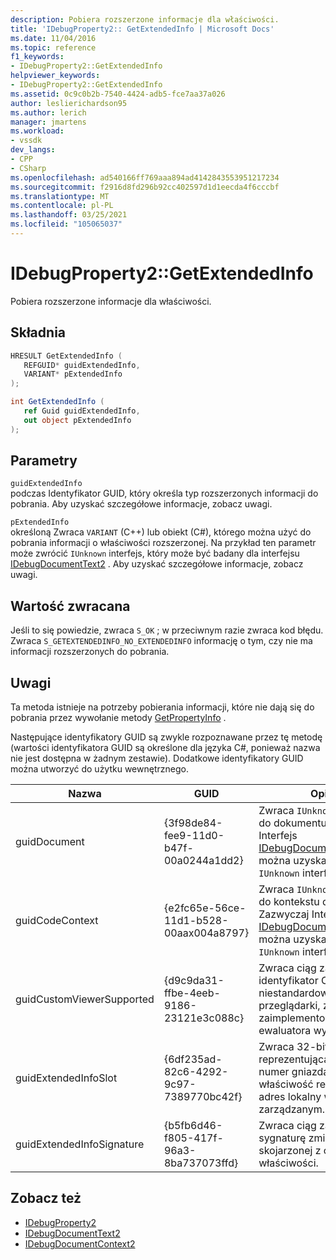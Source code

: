 ```yaml
---
description: Pobiera rozszerzone informacje dla właściwości.
title: 'IDebugProperty2:: GetExtendedInfo | Microsoft Docs'
ms.date: 11/04/2016
ms.topic: reference
f1_keywords:
- IDebugProperty2::GetExtendedInfo
helpviewer_keywords:
- IDebugProperty2::GetExtendedInfo
ms.assetid: 0c9c0b2b-7540-4424-adb5-fce7aa37a026
author: leslierichardson95
ms.author: lerich
manager: jmartens
ms.workload:
- vssdk
dev_langs:
- CPP
- CSharp
ms.openlocfilehash: ad540166ff769aaa894ad4142843553951217234
ms.sourcegitcommit: f2916d8fd296b92cc402597d1d1eecda4f6cccbf
ms.translationtype: MT
ms.contentlocale: pl-PL
ms.lasthandoff: 03/25/2021
ms.locfileid: "105065037"
---
```

# <a name="idebugproperty2getextendedinfo"></a>IDebugProperty2::GetExtendedInfo
Pobiera rozszerzone informacje dla właściwości.

## <a name="syntax"></a>Składnia

```cpp
HRESULT GetExtendedInfo ( 
   REFGUID* guidExtendedInfo,
   VARIANT* pExtendedInfo
);
```

```csharp
int GetExtendedInfo ( 
   ref Guid guidExtendedInfo,
   out object pExtendedInfo
);
```

## <a name="parameters"></a>Parametry
`guidExtendedInfo`\
podczas Identyfikator GUID, który określa typ rozszerzonych informacji do pobrania. Aby uzyskać szczegółowe informacje, zobacz uwagi.

`pExtendedInfo`\
określoną Zwraca `VARIANT` (C++) lub obiekt (C#), którego można użyć do pobrania informacji o właściwości rozszerzonej. Na przykład ten parametr może zwrócić `IUnknown` interfejs, który może być badany dla interfejsu [IDebugDocumentText2](../../../extensibility/debugger/reference/idebugdocumenttext2.md) . Aby uzyskać szczegółowe informacje, zobacz uwagi.

## <a name="return-value"></a>Wartość zwracana
 Jeśli to się powiedzie, zwraca `S_OK` ; w przeciwnym razie zwraca kod błędu. Zwraca `S_GETEXTENDEDINFO_NO_EXTENDEDINFO` informację o tym, czy nie ma informacji rozszerzonych do pobrania.

## <a name="remarks"></a>Uwagi
 Ta metoda istnieje na potrzeby pobierania informacji, które nie dają się do pobrania przez wywołanie metody [GetPropertyInfo](../../../extensibility/debugger/reference/idebugproperty2-getpropertyinfo.md) .

 Następujące identyfikatory GUID są zwykle rozpoznawane przez tę metodę (wartości identyfikatora GUID są określone dla języka C#, ponieważ nazwa nie jest dostępna w żadnym zestawie). Dodatkowe identyfikatory GUID można utworzyć do użytku wewnętrznego.

|Nazwa|GUID|Opis|
|----------|----------|-----------------|
|guidDocument|{3f98de84-fee9-11d0-b47f-00a0244a1dd2}|Zwraca `IUnknown` interfejs do dokumentu. Zazwyczaj Interfejs [IDebugDocumentText2](../../../extensibility/debugger/reference/idebugdocumenttext2.md) można uzyskać z tego `IUnknown` interfejsu.|
|guidCodeContext|{e2fc65e-56ce-11d1-b528-00aax004a8797}|Zwraca `IUnknown` interfejs do kontekstu dokumentu. Zazwyczaj Interfejs [IDebugDocumentContext2](../../../extensibility/debugger/reference/idebugdocumentcontext2.md) można uzyskać z tego `IUnknown` interfejsu.|
|guidCustomViewerSupported|{d9c9da31-ffbe-4eeb-9186-23121e3c088c}|Zwraca ciąg zawierający identyfikator CLSID niestandardowej przeglądarki, zazwyczaj zaimplementowany przez ewaluatora wyrażeń.|
|guidExtendedInfoSlot|{6df235ad-82c6-4292-9c97-7389770bc42f}|Zwraca 32-bitową liczbę reprezentującą żądany numer gniazda, jeśli ta właściwość reprezentuje adres lokalny w kodzie zarządzanym.|
|guidExtendedInfoSignature|{b5fb6d46-f805-417f-96a3-8ba737073ffd}|Zwraca ciąg zawierający sygnaturę zmiennej skojarzonej z obiektem właściwości.|

## <a name="see-also"></a>Zobacz też
- [IDebugProperty2](../../../extensibility/debugger/reference/idebugproperty2.md)
- [IDebugDocumentText2](../../../extensibility/debugger/reference/idebugdocumenttext2.md)
- [IDebugDocumentContext2](../../../extensibility/debugger/reference/idebugdocumentcontext2.md)
